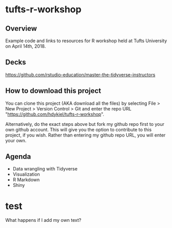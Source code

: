 # tufts-r-workshop

## Overview
Example code and links to resources for R workshop held at Tufts University on April 14th, 2018.

## Decks
https://github.com/rstudio-education/master-the-tidyverse-instructors

## How to download this project
You can clone this project (AKA download all the files) by selecting File > New Project > Version Control > Git and enter the repo URL "https://github.com/hdykiel/tufts-r-workshop".

Alternatively, do the exact steps above but fork my github repo first to your own github account. This will give you the option to contribute to this project, if you wish. Rather than entering my github repo URL, you will enter your own.

## Agenda

- Data wrangling with Tidyverse
- Visualization
- R Markdown
- Shiny

# test
What happens if I add my own text?
